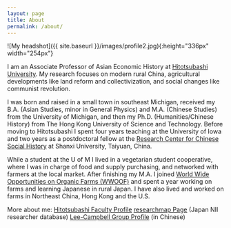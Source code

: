```yaml
---
layout: page
title: About
permalink: /about/
---
```


![My headshot]({{ site.baseurl }}/images/profile2.jpg){:height="336px" width="254px"}

I am an Associate Professor of Asian Economic History at [Hitotsubashi University][2]. My research focuses on modern rural China, agricultural developments like land reform and collectivization, and social changes like communist revolution.

I was born and raised in a small town in southeast Michigan, received my B.A. (Asian Studies, minor in General Physics) and M.A. (Chinese Studies) from the University of Michigan, and then my Ph.D. (Humanities/Chinese History) from The Hong Kong University of Science and Technology. Before moving to Hitotsubashi I spent four years teaching at the University of Iowa and two years as a postdoctoral fellow at the [Research Center for Chinese Social History][6] at Shanxi University, Taiyuan, China.

While a student at the U of M I lived in a vegetarian student cooperative, where I was in charge of food and supply purchasing, and networked with farmers at the local market. After finishing my M.A. I joined [World Wide Opportunities on Organic Farms (WWOOF)][1] and spent a year working on farms and learning Japanese in rural Japan. I have also lived and worked on farms in Northeast China, Hong Kong and the U.S.

More about me:
[Hitotsubashi Faculty Profile][3]
[researchmap Page][4] (Japan NII researcher database)
[Lee-Campbell Group Profile][5] (in Chinese)

[1]:http://www.wwoof.net/
[2]:https://www.hit-u.ac.jp/eng/
[3]:https://www.econ.hit-u.ac.jp/eng/page/faculty/professor/profile_matt.html
[4]:https://researchmap.jp/mnoellert
[5]:https://www.shss.ust.hk/lee-campbell-group/people-overview/matthew-noellert/
[6]:http://rccsh.sxu.edu.cn/